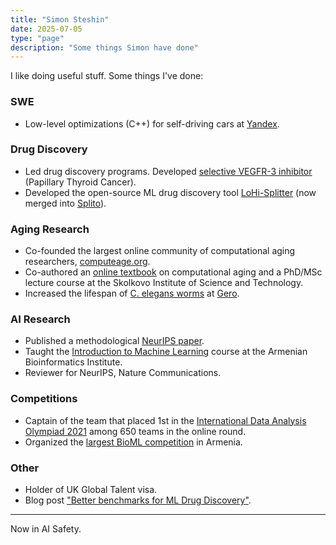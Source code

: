 ```yaml
---
title: "Simon Steshin"
date: 2025-07-05
type: "page"
description: "Some things Simon have done"
---
```


I like doing useful stuff. Some things I've done:

### SWE

- Low-level optimizations (C++) for self-driving cars at [Yandex](https://en.wikipedia.org/wiki/Yandex_self-driving_car).

### Drug Discovery

- Led drug discovery programs. Developed [selective VEGFR-3 inhibitor](https://ascopubs.org/doi/abs/10.1200/JCO.2025.43.16_suppl.3104) (Papillary Thyroid Cancer).
- Developed the open-source ML drug discovery tool [LoHi-Splitter](https://github.com/SteshinSS/lohi_splitter) (now merged into [Splito](https://splito-docs.datamol.io/stable/)).

### Aging Research

- Co-founded the largest online community of computational aging researchers, [computeage.org](https://computage.org/).
- Co-authored an [online textbook](https://computationalaginglab.github.io/computational_aging_course/intro.html) on computational aging and a PhD/MSc lecture course at the Skolkovo Institute of Science and Technology.
- Increased the lifespan of [C. elegans worms](https://en.wikipedia.org/wiki/Caenorhabditis_elegans) at [Gero](http://gero.ai/).

### AI Research

- Published a methodological [NeurIPS paper](https://proceedings.neurips.cc/paper_files/paper/2023/hash/cb82f1f97ad0ca1d92df852a44a3bd73-Abstract-Datasets_and_Benchmarks.html).
- Taught the [Introduction to Machine Learning](https://www.abi.am/training/introduction-to-machine-learning) course at the Armenian Bioinformatics Institute.
- Reviewer for NeurIPS, Nature Communications.

### Competitions

- Captain of the team that placed 1st in the [International Data Analysis Olympiad 2021](https://idao.world/) among 650 teams in the online round.
- Organized the [largest BioML competition](https://newsroom.aua.am/2024/10/24/aua-armenias-largest-bioml-hackathon/) in Armenia.

### Other

- Holder of UK Global Talent visa.
- Blog post ["Better benchmarks for ML Drug Discovery"](https://portal.valencelabs.com/blogs/post/better-benchmarks-for-ml-drug-discovery-dMSYmfwHOgoaNhy).
___

Now in AI Safety.
